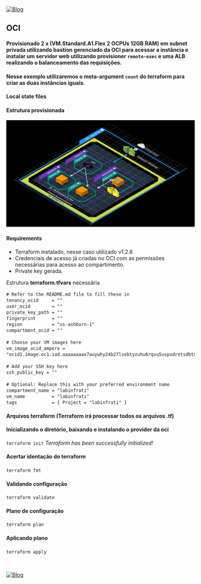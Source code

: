 [![Blog](https://img.shields.io/website?down_color=blue&down_message=infrati.dev&label=Blog&logo=ghost&logoColor=green&style=for-the-badge&up_color=blue&up_message=infrati.dev&url=https%3A%2F%2Finfrati.dev)](https://infrati.dev)

## OCI

#### Provisionado 2 x (VM.Standard.A1.Flex 2 OCPUs 12GB RAM) em subnet privada utilizando bastion gerenciado da OCI para acessar a instância e instalar um servidor web utilizando provisioner `remote-exec` e uma ALB realizando o balanceamento das requisições.
#### Nesse exemplo utilizaremos o meta-argument `count` do terraform para criar as duas instâncias iguais.

#### Local state files

#### Estrutura provisionada

![Estrutura](../images/05-2xStdA1Flex-CloudInit-Bastion-ALB.png)

#### Requirements

* Terraform instalado, nesse caso utilizado v1.2.6
* Credenciais de acesso já criadas no OCI com as permissões necessárias para acesso ao compartimento.
* Private key gerada.

Estrutura **terraform.tfvars** necessária

```
# Refer to the README.md file to fill these in
tenancy_ocid     = ""
user_ocid        = ""
private_key_path = ""
fingerprint      = ""
region           = "us-ashburn-1"
compartment_ocid = ""

# Choose your VM images here
vm_image_ocid_ampere = "ocid1.image.oc1.iad.aaaaaaaax7auywhy24b27lsebtyzuhu6rqvu5uspvdretsdbtuovoely4iha"

# Add your SSH key here
ssh_public_key = ""

# Optional: Replace this with your preferred environment name
compartment_name = "labinfrati"
vm_name          = "labinfrati"
tags             = { Project = "labinfrati" }
```

#### Arquivos terraform (Terraform irá processar todos os arquivos .tf)

#### Inicializando o diretório, baixando e instalando o provider da oci
`terraform init`
*Terraform has been successfully initialized!*

#### Acertar identação do terraform
`terraform fmt`

#### Validando configuração
`terraform validate`

#### Plano de configuração
`terraform plan`

#### Aplicando plano
`terraform apply`

<br>

[![Blog](https://img.shields.io/website?down_color=blue&down_message=infrati.dev&label=Blog&logo=ghost&logoColor=green&style=for-the-badge&up_color=blue&up_message=infrati.dev&url=https%3A%2F%2Finfrati.dev)](https://infrati.dev)


